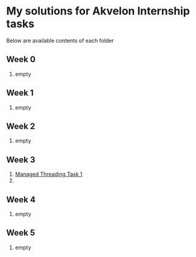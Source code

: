 # My solutions for Akvelon Internship tasks

Below are available contents of each folder

## Week 0
1. empty
## Week 1
1. empty
## Week 2
1. empty
## Week 3
1. [Managed Threading Task 1](../master/week3/ManagedThreadingTask1) 
2. 
## Week 4
1. empty
## Week 5
1. empty